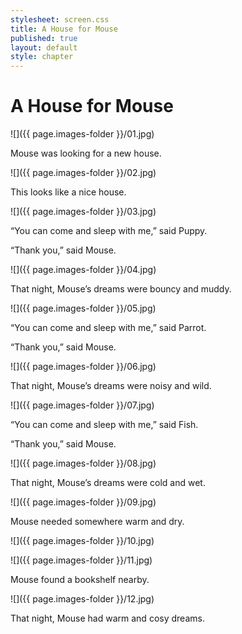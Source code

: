 ```yaml
---
stylesheet: screen.css
title: A House for Mouse
published: true
layout: default
style: chapter
---
```


# A House for Mouse

![]({{ page.images-folder }}/01.jpg)

Mouse was looking for a new house.

![]({{ page.images-folder }}/02.jpg)

This looks like a nice house.

![]({{ page.images-folder }}/03.jpg)

“You can come and sleep with me,” said Puppy.

“Thank you,” said Mouse.

![]({{ page.images-folder }}/04.jpg)

That night, Mouse’s dreams were bouncy and muddy.

![]({{ page.images-folder }}/05.jpg)

“You can come and sleep with me,” said Parrot.

“Thank you,” said Mouse.

![]({{ page.images-folder }}/06.jpg)

That night, Mouse’s dreams were noisy and wild.

![]({{ page.images-folder }}/07.jpg)

“You can come and sleep with me,” said Fish.

“Thank you,” said Mouse.

![]({{ page.images-folder }}/08.jpg)

That night, Mouse’s dreams were cold and wet.

![]({{ page.images-folder }}/09.jpg)

Mouse needed somewhere warm and dry.

![]({{ page.images-folder }}/10.jpg)



![]({{ page.images-folder }}/11.jpg)

Mouse found a bookshelf nearby.

![]({{ page.images-folder }}/12.jpg)

That night, Mouse had warm and cosy dreams. 